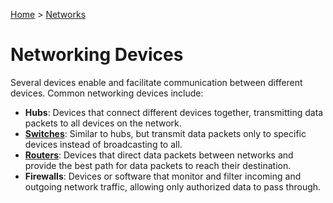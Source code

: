 [Home](../../README.md) > [Networks](./README.md)

# Networking Devices

Several devices enable and facilitate communication between different devices. Common networking devices include:

- **Hubs**: Devices that connect different devices together, transmitting data packets to all devices on the network.
- **[Switches](./device.switch.md)**: Similar to hubs, but transmit data packets only to specific devices instead of broadcasting to all.
- **[Routers](./device.router.md)**: Devices that direct data packets between networks and provide the best path for data packets to reach their destination.
- **Firewalls**: Devices or software that monitor and filter incoming and outgoing network traffic, allowing only authorized data to pass through.
